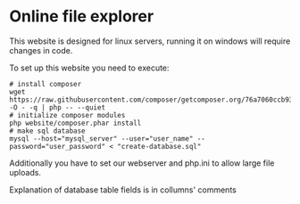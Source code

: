 # Online file explorer

This website is designed for linux servers, running it on windows will require changes in code.

To set up this website you need to execute:
```shell
# install composer
wget https://raw.githubusercontent.com/composer/getcomposer.org/76a7060ccb93902cd7576b67264ad91c8a2700e2/web/installer -O - -q | php -- --quiet
# initialize composer modules
php website/composer.phar install
# make sql database
mysql --host="mysql_server" --user="user_name" --password="user_password" < "create-database.sql"
```
Additionally you have to set our webserver and php.ini to allow large file uploads.

Explanation of database table fields is in collumns' comments
